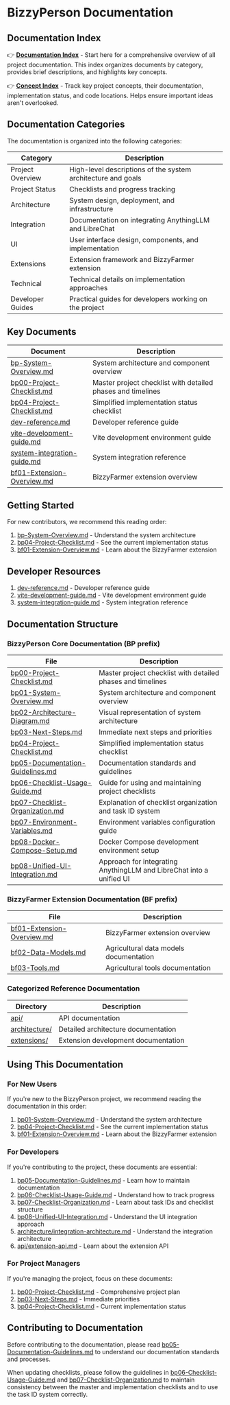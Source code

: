 # BizzyPerson Documentation

## Documentation Index

👉 **[Documentation Index](documentation-index.md)** - Start here for a comprehensive overview of all project documentation. This index organizes documents by category, provides brief descriptions, and highlights key concepts.

👉 **[Concept Index](concept-index.md)** - Track key project concepts, their documentation, implementation status, and code locations. Helps ensure important ideas aren't overlooked.

## Documentation Categories

The documentation is organized into the following categories:

| Category | Description |
|----------|-------------|
| Project Overview | High-level descriptions of the system architecture and goals |
| Project Status | Checklists and progress tracking |
| Architecture | System design, deployment, and infrastructure |
| Integration | Documentation on integrating AnythingLLM and LibreChat |
| UI | User interface design, components, and implementation |
| Extensions | Extension framework and BizzyFarmer extension |
| Technical | Technical details on implementation approaches |
| Developer Guides | Practical guides for developers working on the project |

## Key Documents

| Document | Description |
|----------|-------------|
| [bp-System-Overview.md](bp-System-Overview.md) | System architecture and component overview |
| [bp00-Project-Checklist.md](bp00-Project-Checklist.md) | Master project checklist with detailed phases and timelines |
| [bp04-Project-Checklist.md](bp04-Project-Checklist.md) | Simplified implementation status checklist |
| [dev-reference.md](dev-reference.md) | Developer reference guide |
| [vite-development-guide.md](vite-development-guide.md) | Vite development environment guide |
| [system-integration-guide.md](system-integration-guide.md) | System integration reference |
| [bf01-Extension-Overview.md](bf01-Extension-Overview.md) | BizzyFarmer extension overview |

## Getting Started

For new contributors, we recommend this reading order:

1. [bp-System-Overview.md](bp-System-Overview.md) - Understand the system architecture
2. [bp04-Project-Checklist.md](bp04-Project-Checklist.md) - See the current implementation status
3. [bf01-Extension-Overview.md](bf01-Extension-Overview.md) - Learn about the BizzyFarmer extension

## Developer Resources

1. [dev-reference.md](dev-reference.md) - Developer reference guide
2. [vite-development-guide.md](vite-development-guide.md) - Vite development environment guide
3. [system-integration-guide.md](system-integration-guide.md) - System integration reference

## Documentation Structure

### BizzyPerson Core Documentation (BP prefix)

| File | Description |
|------|-------------|
| [bp00-Project-Checklist.md](bp00-Project-Checklist.md) | Master project checklist with detailed phases and timelines |
| [bp01-System-Overview.md](bp01-System-Overview.md) | System architecture and component overview |
| [bp02-Architecture-Diagram.md](bp02-Architecture-Diagram.md) | Visual representation of system architecture |
| [bp03-Next-Steps.md](bp03-Next-Steps.md) | Immediate next steps and priorities |
| [bp04-Project-Checklist.md](bp04-Project-Checklist.md) | Simplified implementation status checklist |
| [bp05-Documentation-Guidelines.md](bp05-Documentation-Guidelines.md) | Documentation standards and guidelines |
| [bp06-Checklist-Usage-Guide.md](bp06-Checklist-Usage-Guide.md) | Guide for using and maintaining project checklists |
| [bp07-Checklist-Organization.md](bp07-Checklist-Organization.md) | Explanation of checklist organization and task ID system |
| [bp07-Environment-Variables.md](bp07-Environment-Variables.md) | Environment variables configuration guide |
| [bp08-Docker-Compose-Setup.md](bp08-Docker-Compose-Setup.md) | Docker Compose development environment setup |
| [bp08-Unified-UI-Integration.md](bp08-Unified-UI-Integration.md) | Approach for integrating AnythingLLM and LibreChat into a unified UI |

### BizzyFarmer Extension Documentation (BF prefix)

| File | Description |
|------|-------------|
| [bf01-Extension-Overview.md](bf01-Extension-Overview.md) | BizzyFarmer extension overview |
| [bf02-Data-Models.md](bf02-Data-Models.md) | Agricultural data models documentation |
| [bf03-Tools.md](bf03-Tools.md) | Agricultural tools documentation |

### Categorized Reference Documentation

| Directory | Description |
|-----------|-------------|
| [api/](api/) | API documentation |
| [architecture/](architecture/) | Detailed architecture documentation |
| [extensions/](extensions/) | Extension development documentation |

## Using This Documentation

### For New Users

If you're new to the BizzyPerson project, we recommend reading the documentation in this order:

1. [bp01-System-Overview.md](bp01-System-Overview.md) - Understand the system architecture
2. [bp04-Project-Checklist.md](bp04-Project-Checklist.md) - See the current implementation status
3. [bf01-Extension-Overview.md](bf01-Extension-Overview.md) - Learn about the BizzyFarmer extension

### For Developers

If you're contributing to the project, these documents are essential:

1. [bp05-Documentation-Guidelines.md](bp05-Documentation-Guidelines.md) - Learn how to maintain documentation
2. [bp06-Checklist-Usage-Guide.md](bp06-Checklist-Usage-Guide.md) - Understand how to track progress
3. [bp07-Checklist-Organization.md](bp07-Checklist-Organization.md) - Learn about task IDs and checklist structure
4. [bp08-Unified-UI-Integration.md](bp08-Unified-UI-Integration.md) - Understand the UI integration approach
5. [architecture/integration-architecture.md](architecture/integration-architecture.md) - Understand the integration architecture
6. [api/extension-api.md](api/extension-api.md) - Learn about the extension API

### For Project Managers

If you're managing the project, focus on these documents:

1. [bp00-Project-Checklist.md](bp00-Project-Checklist.md) - Comprehensive project plan
2. [bp03-Next-Steps.md](bp03-Next-Steps.md) - Immediate priorities
3. [bp04-Project-Checklist.md](bp04-Project-Checklist.md) - Current implementation status

## Contributing to Documentation

Before contributing to the documentation, please read [bp05-Documentation-Guidelines.md](bp05-Documentation-Guidelines.md) to understand our documentation standards and processes.

When updating checklists, please follow the guidelines in [bp06-Checklist-Usage-Guide.md](bp06-Checklist-Usage-Guide.md) and [bp07-Checklist-Organization.md](bp07-Checklist-Organization.md) to maintain consistency between the master and implementation checklists and to use the task ID system correctly. 